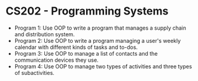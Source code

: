 # CS202 - Programming Systems
* Program 1: Use OOP to write a program that manages a supply chain and distribution system. 
* Program 2: Use OOP to write a program managing a user's weekly calendar with different kinds of tasks and to-dos.
* Program 3: Use OOP to manage a list of contacts and the communication devices they use.
* Program 4: Use OOP to manage two types of activities and three types of subactivities.
